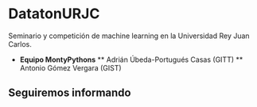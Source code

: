 # DatatonURJC
Seminario y competición de machine learning en la Universidad Rey Juan Carlos.

* __Equipo MontyPythons__
** Adrián Úbeda-Portugués Casas (GITT)
** Antonio Gómez Vergara (GIST)

## Seguiremos informando

